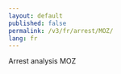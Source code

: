 ```yaml
---
layout: default
published: false
permalink: /v3/fr/arrest/MOZ/
lang: fr
---
```


Arrest analysis MOZ
